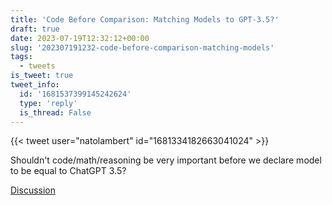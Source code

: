 ```yaml
---
title: 'Code Before Comparison: Matching Models to GPT-3.5?'
draft: true
date: 2023-07-19T12:32:12+00:00
slug: '202307191232-code-before-comparison-matching-models'
tags:
  - tweets
is_tweet: true
tweet_info:
  id: '1681537399145242624'
  type: 'reply'
  is_thread: False
---
```




{{< tweet user="natolambert" id="1681334182663041024" >}}

Shouldn't code/math/reasoning be very important before we declare model to be equal to ChatGPT 3.5?

[Discussion](https://x.com/sytelus/status/1681537399145242624)
